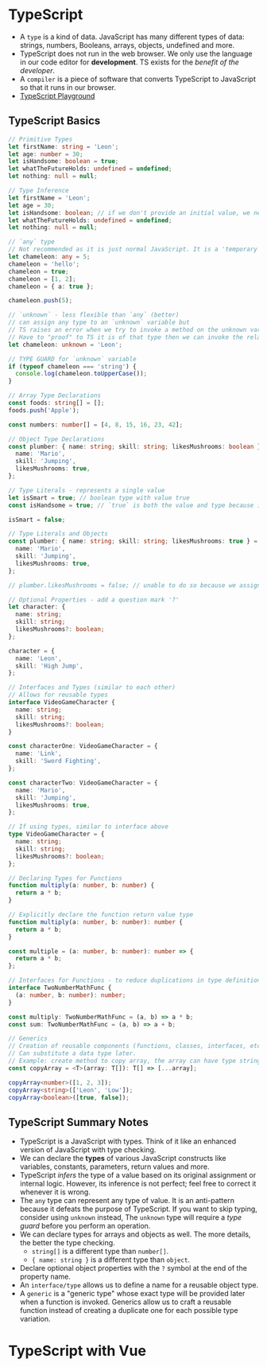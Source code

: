 # TypeScript

- A `type` is a kind of data. JavaScript has many different types of data: strings, numbers, Booleans, arrays, objects, undefined and more.
- TypeScript does not run in the web browser. We only use the language in our code editor for **development**. TS exists for the _benefit of the developer_.
- A `compiler` is a piece of software that converts TypeScript to JavaScript so that it runs in our browser.
- [TypeScript Playground](https://www.typescriptlang.org/)

## TypeScript Basics

```ts
// Primitive Types
let firstName: string = 'Leon';
let age: number = 30;
let isHandsome: boolean = true;
let whatTheFutureHolds: undefined = undefined;
let nothing: null = null;

// Type Inference
let firstName = 'Leon';
let age = 30;
let isHandsome: boolean; // if we don't provide an initial value, we need to provide a type.
let whatTheFutureHolds: undefined = undefined;
let nothing: null = null;

// `any` type
// Not recommended as it is just normal JavaScript. It is a 'temporary' escape type.
let chameleon: any = 5;
chameleon = 'hello';
chameleon = true;
chameleon = [1, 2];
chameleon = { a: true };

chameleon.push(5);

// `unknown` - less flexible than `any` (better)
// can assign any type to an `unknown` variable but
// TS raises an error when we try to invoke a method on the unknown variable
// Have to "proof" to TS it is of that type then we can invoke the related methods (TYPE GUARD)
let chameleon: unknown = 'Leon';

// TYPE GUARD for `unknown` variable
if (typeof chameleon === 'string') {
  console.log(chameleon.toUpperCase());
}
```

```ts
// Array Type Declarations
const foods: string[] = [];
foods.push('Apple');

const numbers: number[] = [4, 8, 15, 16, 23, 42];

// Object Type Declarations
const plumber: { name: string; skill: string; likesMushrooms: boolean } = {
  name: 'Mario',
  skill: 'Jumping',
  likesMushrooms: true,
};

// Type Literals - represents a single value
let isSmart = true; // boolean type with value true
const isHandsome = true; // `true` is both the value and type because it is a constant

isSmart = false;

// Type Literals and Objects
const plumber: { name: string; skill: string; likesMushrooms: true } = {
  name: 'Mario',
  skill: 'Jumping',
  likesMushrooms: true,
};

// plumber.likesMushrooms = false; // unable to do so because we assign likesMushrooms of type `true`

// Optional Properties - add a question mark '?'
let character: {
  name: string;
  skill: string;
  likesMushrooms?: boolean;
};

character = {
  name: 'Leon',
  skill: 'High Jump',
};

// Interfaces and Types (similar to each other)
// Allows for reusable types
interface VideoGameCharacter {
  name: string;
  skill: string;
  likesMushrooms?: boolean;
}

const characterOne: VideoGameCharacter = {
  name: 'Link',
  skill: 'Sword Fighting',
};

const characterTwo: VideoGameCharacter = {
  name: 'Mario',
  skill: 'Jumping',
  likesMushrooms: true,
};

// If using types, similar to interface above
type VideoGameCharacter = {
  name: string;
  skill: string;
  likesMushrooms?: boolean;
};
```

```ts
// Declaring Types for Functions
function multiply(a: number, b: number) {
  return a * b;
}

// Explicitly declare the function return value type
function multiply(a: number, b: number): number {
  return a * b;
}

const multiple = (a: number, b: number): number => {
  return a * b;
};

// Interfaces for Functions - to reduce duplications in type definitions
interface TwoNumberMathFunc {
  (a: number, b: number): number;
}

const multiply: TwoNumberMathFunc = (a, b) => a * b;
const sum: TwoNumberMathFunc = (a, b) => a + b;
```

```ts
// Generics
// Creation of reusable components (functions, classes, interfaces, etc.) that can work with different data types.
// Can substitute a data type later.
// Example: create method to copy array, the array can have type string or type number
const copyArray = <T>(array: T[]): T[] => [...array];

copyArray<number>([1, 2, 3]);
copyArray<string>(['Leon', 'Low']);
copyArray<boolean>([true, false]);
```

## TypeScript Summary Notes

- TypeScript is a JavaScript with types. Think of it like an enhanced version of JavaScript with type checking.
- We can declare the **types** of various JavaScript constructs like variables, constants, parameters, return values and more.
- TypeScript *infers* the type of a value based on its original assignment or internal logic. However, its inference is not perfect; feel free to correct it whenever it is wrong.
- The `any` type can represent any type of value. It is an anti-pattern because it defeats the purpose of TypeScript. If you want to skip typing, consider using `unknown` instead, The `unknown` type will require a *type guard* before you perform an operation.
- We can declare types for arrays and objects as well. The more details, the better the type checking.
    - `string[]` is a different type than `number[]`.
    - `{ name: string }` is a different type than `object`.
- Declare optional object properties with the `?` symbol at the end of the property name.
- An `interface/type` allows us to define a name for a reusable object type.
- A `generic` is a "generic type" whose exact type will be provided later when a function is invoked. Generics allow us to craft a reusable function instead of creating a duplicate one for each possible type variation.

# TypeScript with Vue

